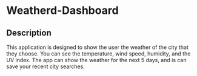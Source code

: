 # Weatherd-Dashboard

## Description
This application is designed to show the user the weather of the city that they choose. You can see the temperature, wind speed, humidity, and the UV index. The app can show the weather for the next 5 days, and is can save your recent city searches.


